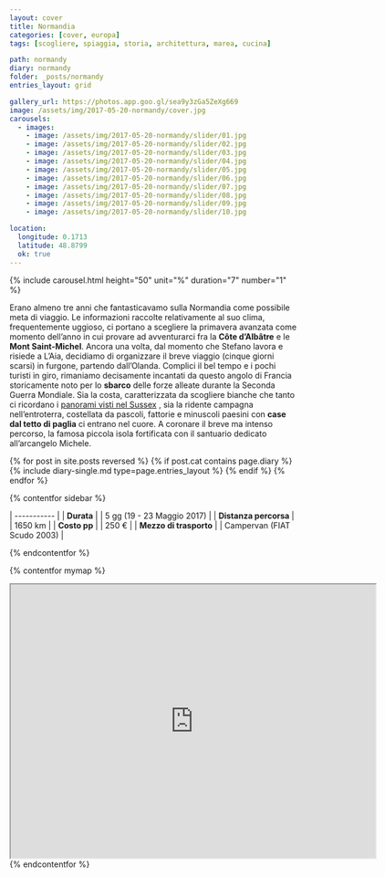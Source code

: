 ```yaml
---
layout: cover
title: Normandia
categories: [cover, europa]
tags: [scogliere, spiaggia, storia, architettura, marea, cucina]

path: normandy
diary: normandy
folder: _posts/normandy
entries_layout: grid

gallery_url: https://photos.app.goo.gl/sea9y3zGa5ZeXg669
image: /assets/img/2017-05-20-normandy/cover.jpg
carousels:
  - images: 
    - image: /assets/img/2017-05-20-normandy/slider/01.jpg
    - image: /assets/img/2017-05-20-normandy/slider/02.jpg
    - image: /assets/img/2017-05-20-normandy/slider/03.jpg
    - image: /assets/img/2017-05-20-normandy/slider/04.jpg
    - image: /assets/img/2017-05-20-normandy/slider/05.jpg
    - image: /assets/img/2017-05-20-normandy/slider/06.jpg
    - image: /assets/img/2017-05-20-normandy/slider/07.jpg
    - image: /assets/img/2017-05-20-normandy/slider/08.jpg
    - image: /assets/img/2017-05-20-normandy/slider/09.jpg
    - image: /assets/img/2017-05-20-normandy/slider/10.jpg

location:
  longitude: 0.1713
  latitude: 48.8799
  ok: true
---
```


{% include carousel.html height="50" unit="%" duration="7" number="1" %}

Erano almeno tre anni che fantasticavamo sulla Normandia come possibile meta di viaggio. Le informazioni raccolte relativamente al suo clima, frequentemente uggioso, ci portano a scegliere la primavera avanzata come momento dell’anno in cui provare ad avventurarci fra la **Côte d’Albâtre** e le **Mont Saint-Michel**. Ancora una volta, dal momento che Stefano lavora e risiede a L’Aia, decidiamo di organizzare il breve viaggio (cinque giorni scarsi) in furgone, partendo dall’Olanda. Complici il bel tempo e i pochi turisti in giro, rimaniamo decisamente incantati da questo angolo di Francia storicamente noto per lo **sbarco** delle forze alleate durante la Seconda Guerra Mondiale. Sia la costa, caratterizzata da scogliere bianche che tanto ci ricordano i [panorami visti nel Sussex](/) , sia la ridente campagna nell’entroterra, costellata da pascoli, fattorie e minuscoli paesini con **case dal tetto di paglia** ci entrano nel cuore. A coronare il breve ma intenso percorso, la famosa piccola isola fortificata con il santuario dedicato all’arcangelo Michele.

<div class="entries-{{ page.entries_layout }}">
  {% for post in site.posts reversed %}
    {% if post.cat contains page.diary %}
      {% include diary-single.md type=page.entries_layout %}
    {% endif %}
  {% endfor %}
</div>

{% contentfor sidebar %}

| ----------- |
| **Durata**      |
| 5 gg (19 - 23 Maggio 2017)   |
| **Distanza percorsa** |
| 1650 km |
| **Costo pp**      |
| 250 €  |
| **Mezzo di trasporto** |
| Campervan (FIAT Scudo 2003) |

{% endcontentfor %}

{% contentfor mymap %}
<iframe src="https://www.google.com/maps/d/embed?mid=1_AWjlxxY_EIkEBez5EtAzE0Qwcw&ehbc=2E312F" width="640" height="480"></iframe>
{% endcontentfor %}

